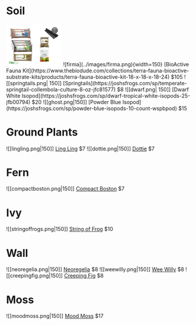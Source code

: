 
# Soil

<img src="https://github.com/n0ughtchill/vivarium/blob/main/images/firma.png?raw=true" width="150">
![firma](../images/firma.png){width=150}
[BioActive Fauna Kit](https://www.thebiodude.com/collections/terra-fauna-bioactive-substrate-kits/products/terra-fauna-bioactive-kit-18-x-18-x-18-24)  $105
![[springtails.png| 150]]
[Springtails](https://joshsfrogs.com/sp/temperate-springtail-collembola-culture-8-oz-jfc81577) $8
![[dwarf.png| 150]]
[Dwarf White Isopod](https://joshsfrogs.com/sp/dwarf-tropical-white-isopods-25-jfb00794) $20
![[ghost.png|150]]
[Powder Blue Isopod](https://joshsfrogs.com/sp/powder-blue-isopods-10-count-wspbpod) $15

# Ground Plants

![[lingling.png|150]]
[Ling Ling](https://joshsfrogs.com/sp/asarum-maximum-ling-ling-panda-face-ginger-plant302) $7
![[dottie.png|150]]
[Dottie](https://joshsfrogs.com/sp/calathea-roseopicta--dottie--plant1261) $7

# Fern

![[compactboston.png|150]]
[Compact Boston](https://joshsfrogs.com/sp/nephrolepis-exaltata-compacta-compact-boston-fern-plant951) $7

# Ivy

![[stringoffrogs.png|150]]
[String of Frog](https://joshsfrogs.com/sp/ficus-pumila-quercifolia-string-of-frogs-plant279) $10
# Wall

![[neoregelia.png|150]]
[Neoregelia](https://joshsfrogs.com/sp/neoregelia-fireball-x-ampullacea-plant478) $8
![[weewilly.png|150]]
[Wee Willy](https://joshsfrogs.com/sp/neoregelia-wee-willy-plant457) $8
![[creepingfig.png|150]]
[Creeping Fig](https://joshsfrogs.com/sp/ficus-pumila-variegata-creeping-fig-plant068) $8

# Moss


![[moodmoss.png|150]]
[Mood Moss](https://joshsfrogs.com/sp/fresh-mood-moss-2-quart-plant548) $17

